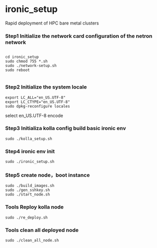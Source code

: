 # ironic_setup
Rapid deployment of HPC bare metal clusters

### Step1 Initialize the network card configuration of the netron network

```

cd ironic_setup
sudo chmod 755 *.sh
sudo ./network-setup.sh
sudo reboot


```


### Step2 Initialize the system locale

```
export LC_ALL="en_US.UTF-8"
export LC_CTYPE="en_US.UTF-8"
sudo dpkg-reconfigure locales

```

select en_US.UTF-8 encode

### Step3 Initializa kolla config build basic ironic env

```
sudo ./kolla_setup.sh

```

### Step4 ironic env init

```
sudo ./ironic_setup.sh

```

### Step5 create node，boot instance

```
sudo ./build_images.sh
sudo ./gen_sshkey.sh
sudo ./start_node.sh

```

### Tools Reploy kolla node

```
sudo ./re_deploy.sh

```

### Tools clean all deployed node

```
sudo ./clean_all_node.sh

```